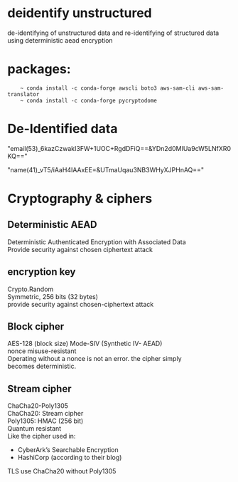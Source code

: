 # deidentify unstructured
de-identifying of unstructured data and re-identifying of structured data using deterministic aead encryption

# packages:
        ~ conda install -c conda-forge awscli boto3 aws-sam-cli aws-sam-translator
        ~ conda install -c conda-forge pycryptodome

# De-Identified data

"email(53)_6kazCzwakI3FW+1UOC+RgdDFiQ==&YDn2d0MIUa9cW5LNfXR0KQ=="  

"name(41)_vT5/iAaH4IAAxEE=&UTmaUqau3NB3WHyXJPHnAQ=="  

# Cryptography & ciphers
## Deterministic AEAD
Deterministic Authenticated Encryption with Associated Data   
Provide security against chosen ciphertext attack   

## encryption key
Crypto.Random    
Symmetric, 256 bits (32 bytes)     
provide security against chosen-ciphertext attack   

## Block cipher
AES-128 (block size) Mode-SIV (Synthetic IV- AEAD)    
nonce misuse-resistant     
Operating without a nonce is not an error. the cipher simply becomes deterministic.    

## Stream cipher
ChaCha20-Poly1305   
ChaCha20: Stream cipher    
Poly1305: HMAC (256 bit)    
Quantum resistant   
Like the cipher used in:   
- CyberArk’s Searchable Encryption   
- HashiCorp (according to their blog)   

TLS use ChaCha20 without Poly1305   

    
